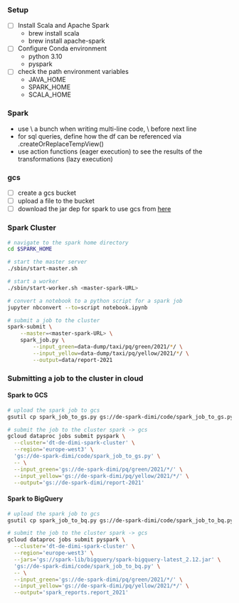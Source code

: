 ### Setup
- [ ] Install Scala and Apache Spark
  - brew install scala
  - brew install apache-spark
- [ ] Configure Conda environment
  - python 3.10
  - pyspark
- [ ] check the path environment variables
  - JAVA_HOME
  - SPARK_HOME
  - SCALA_HOME

### Spark

- use \ a bunch when writing multi-line code, \ before next line
- for sql queries, define how the df can be referenced via .createOrReplaceTempView()
- use action functions (eager execution) to see the results of the transformations (lazy execution)

### gcs
- [ ] create a gcs bucket
- [ ] upload a file to the bucket
- [ ] download the jar dep for spark to use gcs from [here](https://storage.googleapis.com/hadoop-lib/gcs/gcs-connector-hadoop3-2.2.5.jar)

### Spark Cluster 
```bash 
# navigate to the spark home directory
cd $SPARK_HOME
```

```bash
# start the master server
./sbin/start-master.sh
```

```bash
# start a worker
./sbin/start-worker.sh <master-spark-URL>
```

```bash
# convert a notebook to a python script for a spark job
jupyter nbconvert --to=script notebook.ipynb
```

```bash
# submit a job to the cluster
spark-submit \
    --master=<master-spark-URL> \
    spark_job.py \
        --input_green=data-dump/taxi/pq/green/2021/*/ \
        --input_yellow=data-dump/taxi/pq/yellow/2021/*/ \
        --output=data/report-2021
```

### Submitting a job to the cluster in cloud

#### Spark to GCS
```bash
# upload the spark job to gcs
gsutil cp spark_job_to_gs.py gs://de-spark-dimi/code/spark_job_to_gs.py
```

```bash
# submit the job to the cluster spark -> gcs
gcloud dataproc jobs submit pyspark \
  --cluster='dt-de-dimi-spark-cluster' \
  --region='europe-west3' \
  'gs://de-spark-dimi/code/spark_job_to_gs.py' \
  -- \
  --input_green='gs://de-spark-dimi/pq/green/2021/*/' \
  --input_yellow='gs://de-spark-dimi/pq/yellow/2021/*/' \
  --output='gs://de-spark-dimi/report-2021'

```

#### Spark to BigQuery
```bash
# upload the spark job to gcs
gsutil cp spark_job_to_bq.py gs://de-spark-dimi/code/spark_job_to_bq.py
```

```bash
# submit the job to the cluster spark -> gcs
gcloud dataproc jobs submit pyspark \
  --cluster='dt-de-dimi-spark-cluster' \
  --region='europe-west3' \
  --jars='gs://spark-lib/bigquery/spark-bigquery-latest_2.12.jar' \
  'gs://de-spark-dimi/code/spark_job_to_bq.py' \
  -- \
  --input_green='gs://de-spark-dimi/pq/green/2021/*/' \
  --input_yellow='gs://de-spark-dimi/pq/yellow/2021/*/' \
  --output='spark_reports.report_2021'

```